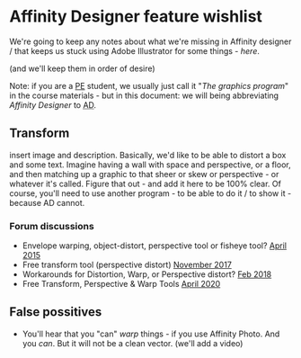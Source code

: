 # Affinity Designer feature wishlist

We're going to keep any notes about what we're missing in Affinity designer / that keeps us stuck using Adobe Illustrator for some things - _here_.

(and we'll keep them in order of desire)

Note: if you are a [PE](https://perpetual.education) student, we usually just call it "_The graphics program_" in the course materials - but in this document: we will being abbreviating _Affinity Designer_ to <abbr title="Affinity Designer">AD</abbr>.

## Transform
insert image and description. Basically, we'd like to be able to distort a box and some text. Imagine having a wall with space and perspective, or a floor, and then matching up a graphic to that sheer or skew or perspective - or whatever it's called. Figure that out - and add it here to be 100% clear. Of course, you'll need to use another program - to be able to do it / to show it - because AD cannot.

### Forum discussions
- Envelope warping, object-distort, perspective tool or fisheye tool? [April 2015](https://forum.affinity.serif.com/index.php?/topic/6971-envelope-warping-object-distort-perspective-tool-or-fisheye-tool/)
- Free transform tool (perspective distort) [November 2017](https://forum.affinity.serif.com/index.php?/topic/49408-designer-free-transform-tool-perspective-distort/)
- Workarounds for Distortion, Warp, or Perspective distort? [Feb 2018](https://forum.affinity.serif.com/index.php?/topic/55510-workarounds-for-distortion-warp-or-perspective-distort/)
- Free Transform, Perspective & Warp Tools [April 2020](https://forum.affinity.serif.com/index.php?/topic/113642-free-transform-perspective-warp-tools/)

## False possitives
- You'll hear that you "can" _warp_ things - if you use Affinity Photo. And you _can_. But it will not be a clean vector. (we'll add a video)
